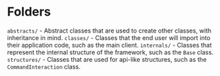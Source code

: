 # Folders

`abstracts/` - Abstract classes that are used to create other classes, with inheritance in mind.
`classes/` - Classes that the end user will import into their application code, such as the main client.
`internals/` - Classes that represent the internal structure of the framework, such as the `Base` class.
`structures/` - Classes that are used for api-like structures, such as the `CommandInteraction` class.